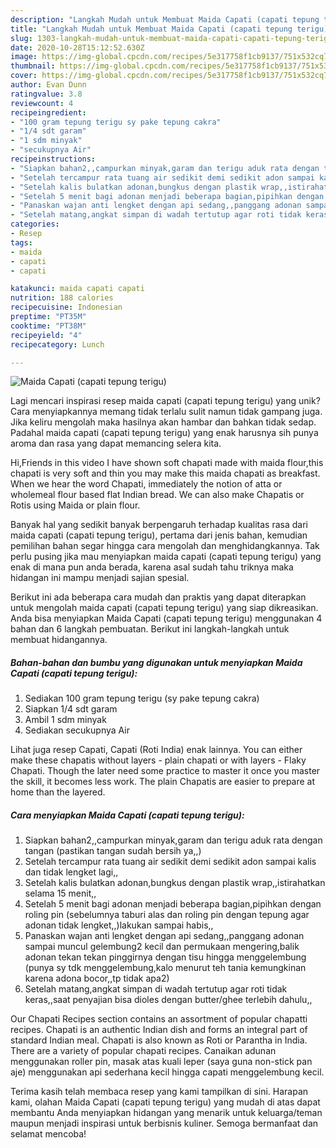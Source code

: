 ```yaml
---
description: "Langkah Mudah untuk Membuat Maida Capati (capati tepung terigu) Anti Gagal"
title: "Langkah Mudah untuk Membuat Maida Capati (capati tepung terigu) Anti Gagal"
slug: 1303-langkah-mudah-untuk-membuat-maida-capati-capati-tepung-terigu-anti-gagal
date: 2020-10-28T15:12:52.630Z
image: https://img-global.cpcdn.com/recipes/5e317758f1cb9137/751x532cq70/maida-capati-capati-tepung-terigu-foto-resep-utama.jpg
thumbnail: https://img-global.cpcdn.com/recipes/5e317758f1cb9137/751x532cq70/maida-capati-capati-tepung-terigu-foto-resep-utama.jpg
cover: https://img-global.cpcdn.com/recipes/5e317758f1cb9137/751x532cq70/maida-capati-capati-tepung-terigu-foto-resep-utama.jpg
author: Evan Dunn
ratingvalue: 3.8
reviewcount: 4
recipeingredient:
- "100 gram tepung terigu sy pake tepung cakra"
- "1/4 sdt garam"
- "1 sdm minyak"
- "secukupnya Air"
recipeinstructions:
- "Siapkan bahan2,,campurkan minyak,garam dan terigu aduk rata dengan tangan (pastikan tangan sudah bersih ya,,)"
- "Setelah tercampur rata tuang air sedikit demi sedikit adon sampai kalis dan tidak lengket lagi,,"
- "Setelah kalis bulatkan adonan,bungkus dengan plastik wrap,,istirahatkan selama 15 menit,,"
- "Setelah 5 menit bagi adonan menjadi beberapa bagian,pipihkan dengan roling pin (sebelumnya taburi alas dan roling pin dengan tepung agar adonan tidak lengket,,)lakukan sampai habis,,"
- "Panaskan wajan anti lengket dengan api sedang,,panggang adonan sampai muncul gelembung2 kecil dan permukaan mengering,balik adonan tekan tekan pinggirnya dengan tisu hingga menggelembung (punya sy tdk menggelembung,kalo menurut teh tania kemungkinan karena adona bocor,,tp tidak apa2)"
- "Setelah matang,angkat simpan di wadah tertutup agar roti tidak keras,,saat penyajian bisa dioles dengan butter/ghee terlebih dahulu,,"
categories:
- Resep
tags:
- maida
- capati
- capati

katakunci: maida capati capati 
nutrition: 188 calories
recipecuisine: Indonesian
preptime: "PT35M"
cooktime: "PT38M"
recipeyield: "4"
recipecategory: Lunch

---
```



![Maida Capati (capati tepung terigu)](https://img-global.cpcdn.com/recipes/5e317758f1cb9137/751x532cq70/maida-capati-capati-tepung-terigu-foto-resep-utama.jpg)

Lagi mencari inspirasi resep maida capati (capati tepung terigu) yang unik? Cara menyiapkannya memang tidak terlalu sulit namun tidak gampang juga. Jika keliru mengolah maka hasilnya akan hambar dan bahkan tidak sedap. Padahal maida capati (capati tepung terigu) yang enak harusnya sih punya aroma dan rasa yang dapat memancing selera kita.

Hi,Friends in this video I have shown soft chapati made with maida flour,this chapati is very soft and thin you may make this maida chapati as breakfast. When we hear the word Chapati, immediately the notion of atta or wholemeal flour based flat Indian bread. We can also make Chapatis or Rotis using Maida or plain flour.

Banyak hal yang sedikit banyak berpengaruh terhadap kualitas rasa dari maida capati (capati tepung terigu), pertama dari jenis bahan, kemudian pemilihan bahan segar hingga cara mengolah dan menghidangkannya. Tak perlu pusing jika mau menyiapkan maida capati (capati tepung terigu) yang enak di mana pun anda berada, karena asal sudah tahu triknya maka hidangan ini mampu menjadi sajian spesial.


Berikut ini ada beberapa cara mudah dan praktis yang dapat diterapkan untuk mengolah maida capati (capati tepung terigu) yang siap dikreasikan. Anda bisa menyiapkan Maida Capati (capati tepung terigu) menggunakan 4 bahan dan 6 langkah pembuatan. Berikut ini langkah-langkah untuk membuat hidangannya.

<!--inarticleads1-->

##### Bahan-bahan dan bumbu yang digunakan untuk menyiapkan Maida Capati (capati tepung terigu):

1. Sediakan 100 gram tepung terigu (sy pake tepung cakra)
1. Siapkan 1/4 sdt garam
1. Ambil 1 sdm minyak
1. Sediakan secukupnya Air


Lihat juga resep Capati, Capati (Roti India) enak lainnya. You can either make these chapatis without layers - plain chapati or with layers - Flaky Chapati. Though the later need some practice to master it once you master the skill, it becomes less work. The plain Chapatis are easier to prepare at home than the layered. 

<!--inarticleads2-->

##### Cara menyiapkan Maida Capati (capati tepung terigu):

1. Siapkan bahan2,,campurkan minyak,garam dan terigu aduk rata dengan tangan (pastikan tangan sudah bersih ya,,)
1. Setelah tercampur rata tuang air sedikit demi sedikit adon sampai kalis dan tidak lengket lagi,,
1. Setelah kalis bulatkan adonan,bungkus dengan plastik wrap,,istirahatkan selama 15 menit,,
1. Setelah 5 menit bagi adonan menjadi beberapa bagian,pipihkan dengan roling pin (sebelumnya taburi alas dan roling pin dengan tepung agar adonan tidak lengket,,)lakukan sampai habis,,
1. Panaskan wajan anti lengket dengan api sedang,,panggang adonan sampai muncul gelembung2 kecil dan permukaan mengering,balik adonan tekan tekan pinggirnya dengan tisu hingga menggelembung (punya sy tdk menggelembung,kalo menurut teh tania kemungkinan karena adona bocor,,tp tidak apa2)
1. Setelah matang,angkat simpan di wadah tertutup agar roti tidak keras,,saat penyajian bisa dioles dengan butter/ghee terlebih dahulu,,


Our Chapati Recipes section contains an assortment of popular chapatti recipes. Chapati is an authentic Indian dish and forms an integral part of standard Indian meal. Chapati is also known as Roti or Parantha in India. There are a variety of popular chapati recipes. Canaikan adunan menggunakan roller pin, masak atas kuali leper (saya guna non-stick pan aje) menggunakan api sederhana kecil hingga capati menggelembung kecil. 

Terima kasih telah membaca resep yang kami tampilkan di sini. Harapan kami, olahan Maida Capati (capati tepung terigu) yang mudah di atas dapat membantu Anda menyiapkan hidangan yang menarik untuk keluarga/teman maupun menjadi inspirasi untuk berbisnis kuliner. Semoga bermanfaat dan selamat mencoba!
